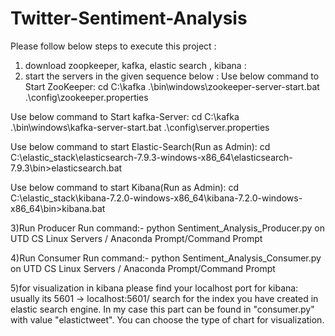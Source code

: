 # Twitter-Sentiment-Analysis
Please follow below steps to execute this project :
1) download zoopkeeper, kafka, elastic search , kibana :
2) start the servers in the given sequence below :
Use below command to Start ZooKeeper: 
cd C:\kafka .\bin\windows\zookeeper-server-start.bat .\config\zookeeper.properties

Use below command to Start kafka-Server: 
cd C:\kafka .\bin\windows\kafka-server-start.bat .\config\server.properties

Use below command to start Elastic-Search(Run as Admin): 
cd C:\elastic_stack\elasticsearch-7.9.3-windows-x86_64\elasticsearch-7.9.3\bin>elasticsearch.bat

Use below command to start Kibana(Run as Admin): 
cd C:\elastic_stack\kibana-7.2.0-windows-x86_64\kibana-7.2.0-windows-x86_64\bin>kibana.bat

3)Run Producer
Run command:- python Sentiment_Analysis_Producer.py on UTD CS Linux Servers / Anaconda Prompt/Command Prompt

4)Run Consumer
Run command:- python Sentiment_Analysis_Consumer.py on UTD CS Linux Servers / Anaconda Prompt/Command Prompt

5)for visualization in kibana please find your localhost port for kibana: usually its 5601 -> localhost:5601/
search for the index you have created in elastic search engine. In my case this part can be found in "consumer.py" with value "elastictweet".
You can choose the type of chart for visualization.
